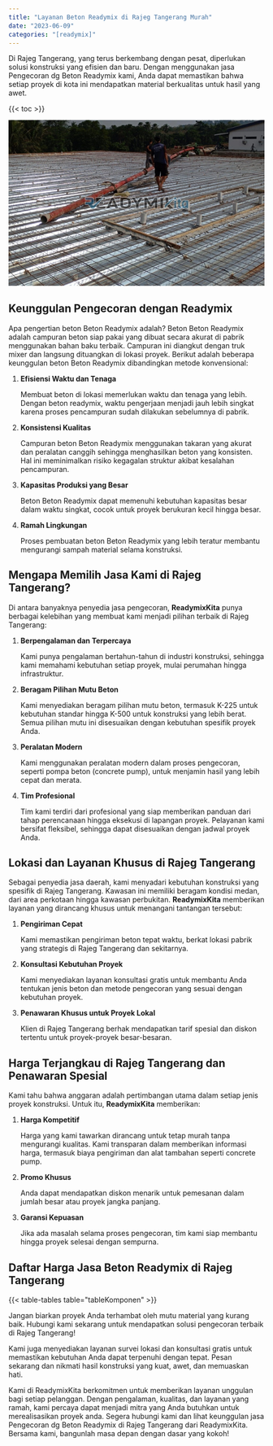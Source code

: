 ```yaml
---
title: "Layanan Beton Readymix di Rajeg Tangerang Murah"
date: "2023-06-09"
categories: "[readymix]"
---
```


Di Rajeg Tangerang, yang terus berkembang dengan pesat, diperlukan solusi konstruksi yang efisien dan baru. Dengan menggunakan jasa Pengecoran dg Beton Readymix kami, Anda dapat memastikan bahwa setiap proyek di kota ini mendapatkan material berkualitas untuk hasil yang awet.

{{< toc >}}

![Layanan Beton Readymix di Rajeg Tangerang Murah](/images/readymix/cor-readymix-30.jpg)

## Keunggulan Pengecoran dengan Readymix

Apa pengertian beton Beton Readymix adalah? Beton Beton Readymix adalah campuran beton siap pakai yang dibuat secara akurat di pabrik menggunakan bahan baku terbaik. Campuran ini diangkut dengan truk mixer dan langsung dituangkan di lokasi proyek. Berikut adalah beberapa keunggulan beton Beton Readymix dibandingkan metode konvensional:

1. **Efisiensi Waktu dan Tenaga**

   Membuat beton di lokasi memerlukan waktu dan tenaga yang lebih. Dengan beton readymix, waktu pengerjaan menjadi jauh lebih singkat karena proses pencampuran sudah dilakukan sebelumnya di pabrik.

2. **Konsistensi Kualitas**

   Campuran beton Beton Readymix menggunakan takaran yang akurat dan peralatan canggih sehingga menghasilkan beton yang konsisten. Hal ini meminimalkan risiko kegagalan struktur akibat kesalahan pencampuran.

3. **Kapasitas Produksi yang Besar**

   Beton Beton Readymix dapat memenuhi kebutuhan kapasitas besar dalam waktu singkat, cocok untuk proyek berukuran kecil hingga besar.

4. **Ramah Lingkungan**

   Proses pembuatan beton Beton Readymix yang lebih teratur membantu mengurangi sampah material selama konstruksi.

## Mengapa Memilih Jasa Kami di Rajeg Tangerang?

Di antara banyaknya penyedia jasa pengecoran, **ReadymixKita** punya berbagai kelebihan yang membuat kami menjadi pilihan terbaik di Rajeg Tangerang:

1. **Berpengalaman dan Terpercaya**

   Kami punya pengalaman bertahun-tahun di industri konstruksi, sehingga kami memahami kebutuhan setiap proyek, mulai perumahan hingga infrastruktur.

2. **Beragam Pilihan Mutu Beton**

   Kami menyediakan beragam pilihan mutu beton, termasuk K-225 untuk kebutuhan standar hingga K-500 untuk konstruksi yang lebih berat. Semua pilihan mutu ini disesuaikan dengan kebutuhan spesifik proyek Anda.

3. **Peralatan Modern**

   Kami menggunakan peralatan modern dalam proses pengecoran, seperti pompa beton (concrete pump), untuk menjamin hasil yang lebih cepat dan merata.

4. **Tim Profesional**

   Tim kami terdiri dari profesional yang siap memberikan panduan dari tahap perencanaan hingga eksekusi di lapangan proyek. Pelayanan kami bersifat fleksibel, sehingga dapat disesuaikan dengan jadwal proyek Anda.

## Lokasi dan Layanan Khusus di Rajeg Tangerang

Sebagai penyedia jasa daerah, kami menyadari kebutuhan konstruksi yang spesifik di Rajeg Tangerang. Kawasan ini memiliki beragam kondisi medan, dari area perkotaan hingga kawasan perbukitan. **ReadymixKita** memberikan layanan yang dirancang khusus untuk menangani tantangan tersebut:

1. **Pengiriman Cepat**

   Kami memastikan pengiriman beton tepat waktu, berkat lokasi pabrik yang strategis di Rajeg Tangerang dan sekitarnya.

2. **Konsultasi Kebutuhan Proyek**

   Kami menyediakan layanan konsultasi gratis untuk membantu Anda tentukan jenis beton dan metode pengecoran yang sesuai dengan kebutuhan proyek.

3. **Penawaran Khusus untuk Proyek Lokal**

   Klien di Rajeg Tangerang berhak mendapatkan tarif spesial dan diskon tertentu untuk proyek-proyek besar-besaran.

## Harga Terjangkau di Rajeg Tangerang dan Penawaran Spesial

Kami tahu bahwa anggaran adalah pertimbangan utama dalam setiap jenis proyek konstruksi. Untuk itu, **ReadymixKita** memberikan:

1. **Harga Kompetitif**

   Harga yang kami tawarkan dirancang untuk tetap murah tanpa mengurangi kualitas. Kami transparan dalam memberikan informasi harga, termasuk biaya pengiriman dan alat tambahan seperti concrete pump.

2. **Promo Khusus**

   Anda dapat mendapatkan diskon menarik untuk pemesanan dalam jumlah besar atau proyek jangka panjang.

3. **Garansi Kepuasan**

   Jika ada masalah selama proses pengecoran, tim kami siap membantu hingga proyek selesai dengan sempurna.

## Daftar Harga Jasa Beton Readymix di Rajeg Tangerang

{{< table-tables table="tableKomponen" >}}

Jangan biarkan proyek Anda terhambat oleh mutu material yang kurang baik. Hubungi kami sekarang untuk mendapatkan solusi pengecoran terbaik di Rajeg Tangerang!

Kami juga menyediakan layanan survei lokasi dan konsultasi gratis untuk memastikan kebutuhan Anda dapat terpenuhi dengan tepat. Pesan sekarang dan nikmati hasil konstruksi yang kuat, awet, dan memuaskan hati.

Kami di ReadymixKita berkomitmen untuk memberikan layanan unggulan bagi setiap pelanggan. Dengan pengalaman, kualitas, dan layanan yang ramah, kami percaya dapat menjadi mitra yang Anda butuhkan untuk merealisasikan proyek anda. Segera hubungi kami dan lihat keunggulan jasa Pengecoran dg Beton Readymix di Rajeg Tangerang dari ReadymixKita. Bersama kami, bangunlah masa depan dengan dasar yang kokoh!